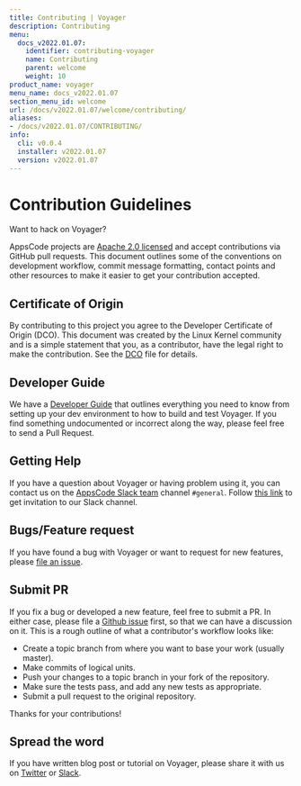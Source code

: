 ```yaml
---
title: Contributing | Voyager
description: Contributing
menu:
  docs_v2022.01.07:
    identifier: contributing-voyager
    name: Contributing
    parent: welcome
    weight: 10
product_name: voyager
menu_name: docs_v2022.01.07
section_menu_id: welcome
url: /docs/v2022.01.07/welcome/contributing/
aliases:
- /docs/v2022.01.07/CONTRIBUTING/
info:
  cli: v0.0.4
  installer: v2022.01.07
  version: v2022.01.07
---
```


# Contribution Guidelines
Want to hack on Voyager?

AppsCode projects are [Apache 2.0 licensed](https://github.com/voyagermesh/voyager/blob/master/LICENSE) and accept contributions via
GitHub pull requests.  This document outlines some of the conventions on
development workflow, commit message formatting, contact points and other
resources to make it easier to get your contribution accepted.

## Certificate of Origin

By contributing to this project you agree to the Developer Certificate of
Origin (DCO). This document was created by the Linux Kernel community and is a
simple statement that you, as a contributor, have the legal right to make the
contribution. See the [DCO](https://github.com/voyagermesh/voyager/blob/master/DCO) file for details.

## Developer Guide

We have a [Developer Guide](/docs/v2022.01.07/setup/developer-guide/overview) that outlines everything you need to know from setting up your
dev environment to how to build and test Voyager. If you find something undocumented or incorrect along the way,
please feel free to send a Pull Request.

## Getting Help

If you have a question about Voyager or having problem using it, you can contact us on the [AppsCode Slack team](https://appscode.slack.com/messages/C0XQFLGRM/details/) channel `#general`. Follow [this link](https://slack.appscode.com) to get invitation to our Slack channel.

## Bugs/Feature request

If you have found a bug with Voyager or want to request for new features, please [file an issue](https://github.com/voyagermesh/voyager/issues/new).

## Submit PR

If you fix a bug or developed a new feature, feel free to submit a PR. In either case, please file a [Github issue](https://github.com/voyagermesh/voyager/issues/new) first, so that we can have a discussion on it. This is a rough outline of what a contributor's workflow looks like:


- Create a topic branch from where you want to base your work (usually master).
- Make commits of logical units.
- Push your changes to a topic branch in your fork of the repository.
- Make sure the tests pass, and add any new tests as appropriate.
- Submit a pull request to the original repository.

Thanks for your contributions!

## Spread the word

If you have written blog post or tutorial on Voyager, please share it with us on [Twitter](https://twitter.com/AppsCodeHQ) or [Slack](https://slack.appscode.com).
